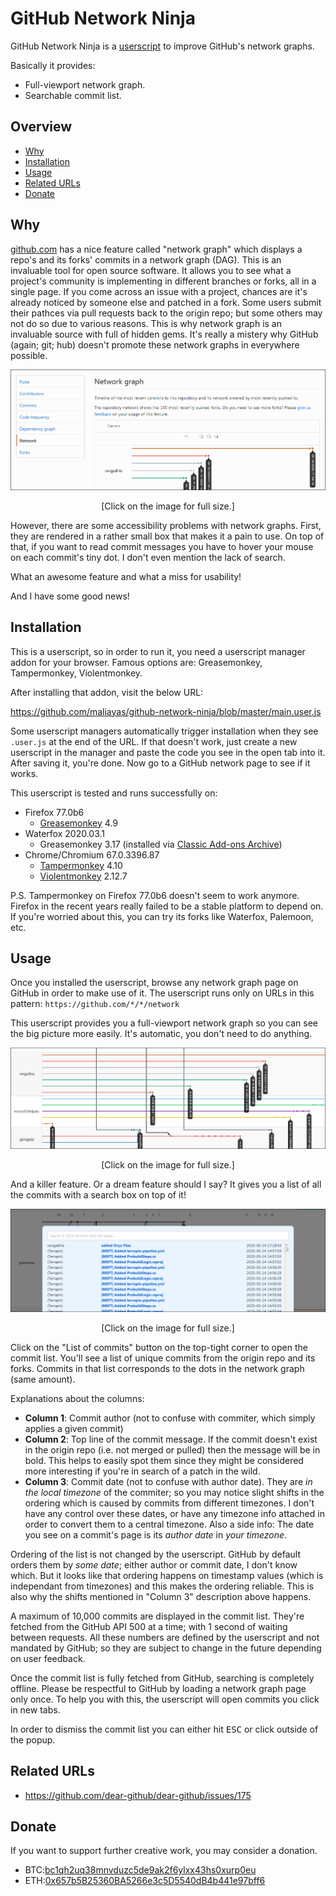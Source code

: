 # GitHub Network Ninja

GitHub Network Ninja is a [userscript] to improve GitHub's network graphs.

Basically it provides:

-   Full-viewport network graph.
-   Searchable commit list.

## Overview

-   [Why](#why)
-   [Installation](#installation)
-   [Usage](#usage)
-   [Related URLs](#related-urls)
-   [Donate](#donate)

## Why

[github.com] has a nice feature called "network graph" which displays a repo's and
its forks' commits in a network graph (DAG). This is an invaluable tool for open
source software. It allows you to see what a project's community is implementing in
different branches or forks, all in a single page. If you come across an issue with
a project, chances are it's already noticed by someone else and patched in a fork.
Some users submit their pathces via pull requests back to the origin repo; but some
others may not do so due to various reasons. This is why network graph is an
invaluable source with full of hidden gems. It's really a mistery why GitHub (again;
git; hub) doesn't promote these network graphs in everywhere possible.

[![github-network.png](images/thumbnail-github-network.png)](images/github-network.png)
<center>[Click on the image for full size.]</center>

However, there are some accessibility problems with network graphs. First, they are
rendered in a rather small box that makes it a pain to use. On top of that, if you
want to read commit messages you have to hover your mouse on each commit's tiny dot.
I don't even mention the lack of search.

What an awesome feature and what a miss for usability!

And I have some good news!

## Installation

This is a userscript, so in order to run it, you need a userscript manager addon for
your browser. Famous options are: Greasemonkey, Tampermonkey, Violentmonkey.

After installing that addon, visit the below URL:

https://github.com/maliayas/github-network-ninja/blob/master/main.user.js

Some userscript managers automatically trigger installation when they see `.user.js`
at the end of the URL. If that doesn't work, just create a new userscript in the
manager and paste the code you see in the open tab into it. After saving it, you're
done. Now go to a GitHub network page to see if it works.

This userscript is tested and runs successfully on:

-   Firefox 77.0b6
    -   [Greasemonkey] 4.9
-   Waterfox 2020.03.1
    -   Greasemonkey 3.17 (installed via [Classic Add-ons Archive])
-   Chrome/Chromium 67.0.3396.87
    -   [Tampermonkey] 4.10
    -   [Violentmonkey] 2.12.7

P.S. Tampermonkey on Firefox 77.0b6 doesn't seem to work anymore. Firefox in the
recent years really failed to be a stable platform to depend on. If you're worried
about this, you can try its forks like Waterfox, Palemoon, etc.

## Usage

Once you installed the userscript, browse any network graph page on GitHub in order
to make use of it. The userscript runs only on URLs in this pattern:
`https://github.com/*/*/network`

This userscript provides you a full-viewport network graph so you can see the big
picture more easily. It's automatic, you don't need to do anything.

[![github-network-fullscreen.png](images/thumbnail-github-network-fullscreen.png)](images/github-network-fullscreen.png)
<center>[Click on the image for full size.]</center>

And a killer feature. Or a dream feature should I say? It gives you a list of all
the commits with a search box on top of it!

[![github-network-search.png](images/thumbnail-github-network-search.png)](images/github-network-search.png)
<center>[Click on the image for full size.]</center>

Click on the "List of commits" button on the top-tight corner to open the commit
list. You'll see a list of unique commits from the origin repo and its forks.
Commits in that list corresponds to the dots in the network graph (same amount).

Explanations about the columns:

-   __Column 1__: Commit author (not to confuse with commiter, which simply applies
    a given commit)
-   __Column 2__: Top line of the commit message. If the commit doesn't exist in the
    origin repo (i.e. not merged or pulled) then the message will be in bold. This
    helps to easily spot them since they might be considered more interesting if
    you're in search of a patch in the wild.
-   __Column 3__: Commit date (not to confuse with author date). They are _in the
    local timezone_ of the commiter; so you may notice slight shifts in the ordering
    which is caused by commits from different timezones. I don't have any control
    over these dates, or have any timezone info attached in order to convert them to
    a central timezone. Also a side info: The date you see on a commit's page is its
    _author date_ in _your timezone_.

Ordering of the list is not changed by the userscript. GitHub by default orders them
by _some date_; either author or commit date, I don't know which. But it looks like
that ordering happens on timestamp values (which is independant from timezones) and
this makes the ordering reliable. This is also why the shifts mentioned in "Column
3" description above happens.

A maximum of 10,000 commits are displayed in the commit list. They're fetched from
the GitHub API 500 at a time; with 1 second of waiting between requests. All these
numbers are defined by the userscript and not mandated by GitHub; so they are
subject to change in the future depending on user feedback.

Once the commit list is fully fetched from GitHub, searching is completely offline.
Please be respectful to GitHub by loading a network graph page only once. To help you
with this, the userscript will open commits you click in new tabs.

In order to dismiss the commit list you can either hit <kbd>ESC</kbd> or click
outside of the popup.

## Related URLs

-   https://github.com/dear-github/dear-github/issues/175

## Donate

If you want to support further creative work, you may consider a donation.

-   BTC:[bc1qh2uq38mnvduzc5de9ak2f6ylxx43hs0xurp0eu](http://maliayas.com/business/donation/crypto-qr.php?coin=bitcoin&address=bc1qh2uq38mnvduzc5de9ak2f6ylxx43hs0xurp0eu&amount=0.0005)
-   ETH:[0x657b5B25360BA5266e3c5D5540dB4b441e97bff6](http://maliayas.com/business/donation/crypto-qr.php?coin=ethereum&address=0x657b5B25360BA5266e3c5D5540dB4b441e97bff6&amount=0.025)

[userscript]: https://en.wikipedia.org/wiki/Userscript
[github.com]: https://github.com
[Tampermonkey]: https://chrome.google.com/webstore/detail/tampermonkey/dhdgffkkebhmkfjojejmpbldmpobfkfo
[Violentmonkey]: https://chrome.google.com/webstore/detail/violentmonkey/jinjaccalgkegednnccohejagnlnfdag
[Greasemonkey]: https://addons.mozilla.org/en-US/firefox/addon/greasemonkey/
[Classic Add-ons Archive]: https://github.com/JustOff/ca-archive
